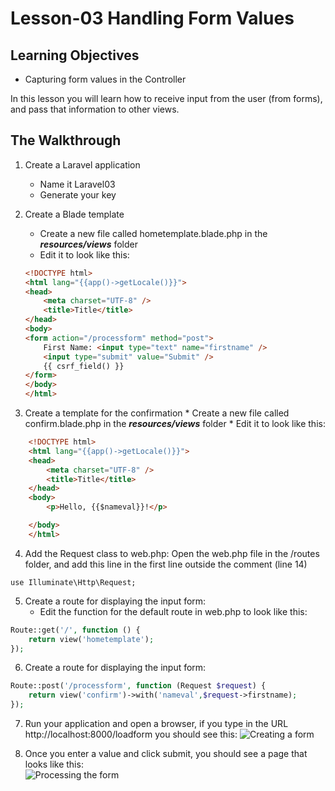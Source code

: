 <!-- enter lesson number and title below separated by hyphen-->
# Lesson-03 Handling Form Values
## Learning Objectives
* Capturing form values in the Controller

In this lesson you will learn how to receive input from the user (from forms), and pass that information to other views.

## The Walkthrough
1. Create a Laravel application
    * Name it Laravel03
    * Generate your key

2. Create a Blade template
    * Create a new file called hometemplate.blade.php in the ***resources/views*** folder
    * Edit it to look like this:

    ```html
    <!DOCTYPE html>
    <html lang="{{app()->getLocale()}}">
    <head>
        <meta charset="UTF-8" />
        <title>Title</title>
    </head>
    <body>
    <form action="/processform" method="post">
        First Name: <input type="text" name="firstname" />
        <input type="submit" value="Submit" />
        {{ csrf_field() }}
    </form>
    </body>
    </html>
    ```

  3. Create a template for the confirmation
    * Create a new file called confirm.blade.php in the ***resources/views*** folder
    * Edit it to look like this:

``` html
    <!DOCTYPE html>
    <html lang="{{app()->getLocale()}}">
    <head>
        <meta charset="UTF-8" />
        <title>Title</title>
    </head>
    <body>
        <p>Hello, {{$nameval}}!</p>

    </body>
    </html>
```

4. Add the Request class to web.php:
Open the web.php file in the /routes folder, and add this line in the first line outside the comment (line 14)
```
use Illuminate\Http\Request;
```

5. Create a route for displaying the input form:
    * Edit the function for the default route in web.php to look like this:

``` php
Route::get('/', function () {
    return view('hometemplate');
});
```

6. Create a route for displaying the input form:

``` php
Route::post('/processform', function (Request $request) {
    return view('confirm')->with('nameval',$request->firstname);
});
```

7. Run your application and open a browser, if you type in the URL http://localhost:8000/loadform you should see this:
![Creating a form](https://github.com/ajhenley/unofficialguides/blob/master/IntroToSpringBoot/img/Lesson04a.png "Creating a form")

8. Once you enter a value and click submit, you should see a page that looks like this:  
![Processing the form](https://github.com/ajhenley/unofficialguides/blob/master/IntroToSpringBoot/img/Lesson04b.png "Processing the form")
